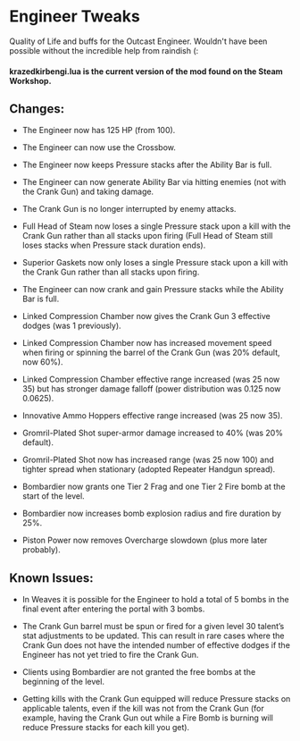 # Engineer Tweaks

Quality of Life and buffs for the Outcast Engineer. Wouldn't have been possible without the incredible help from raindish (:

#### krazedkirbengi.lua is the current version of the mod found on the Steam Workshop.

## Changes:
- The Engineer now has 125 HP (from 100).

- The Engineer can now use the Crossbow.

- The Engineer now keeps Pressure stacks after the Ability Bar is full.

- The Engineer can now generate Ability Bar via hitting enemies (not with the Crank Gun) and taking damage.

- The Crank Gun is no longer interrupted by enemy attacks.

- Full Head of Steam now loses a single Pressure stack upon a kill with the Crank Gun rather than all stacks upon firing (Full Head of Steam still loses stacks when Pressure stack duration ends).

- Superior Gaskets now only loses a single Pressure stack upon a kill with the Crank Gun rather than all stacks upon firing.

- The Engineer can now crank and gain Pressure stacks while the Ability Bar is full.

- Linked Compression Chamber now gives the Crank Gun 3 effective dodges (was 1 previously).

- Linked Compression Chamber now has increased movement speed when firing or spinning the barrel of the Crank Gun (was 20% default, now 60%).

- Linked Compression Chamber effective range increased (was 25 now 35) but has stronger damage falloff (power distribution was 0.125 now 0.0625).

- Innovative Ammo Hoppers effective range increased (was 25 now 35).

- Gromril-Plated Shot super-armor damage increased to 40% (was 20% default).

- Gromril-Plated Shot now has increased range (was 25 now 100) and tighter spread when stationary (adopted Repeater Handgun spread).

- Bombardier now grants one Tier 2 Frag and one Tier 2 Fire bomb at the start of the level.

- Bombardier now increases bomb explosion radius and fire duration by 25%.

- Piston Power now removes Overcharge slowdown (plus more later probably).

## Known Issues:

- In Weaves it is possible for the Engineer to hold a total of 5 bombs in the final event after entering the portal with 3 bombs.

- The Crank Gun barrel must be spun or fired for a given level 30 talent’s stat adjustments to be updated. This can result in rare cases where the Crank Gun does not have the intended number of effective dodges if the Engineer has not yet tried to fire the Crank Gun.

- Clients using Bombardier are not granted the free bombs at the beginning of the level.

- Getting kills with the Crank Gun equipped will reduce Pressure stacks on applicable talents, even if the kill was not from the Crank Gun (for example, having the Crank Gun out while a Fire Bomb is burning will reduce Pressure stacks for each kill you get).

